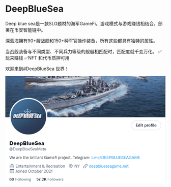 # DeepBlueSea

Deep blue sea是一款SLG题材的海军GameFi。游戏模式与游戏赚钱相结合，部署在币安智能链中。

深蓝海拥有90+艘战舰和150+种军官操作装备，所有这些都具有独特的属性。

当战舰装备与不同类型、不同兵力等级的舰艇相匹配时，匹配度就千变万化。
✅玩来赚钱
✅NFT 和代币质押可用

欢迎来到#DeepBlueSea 世界！

![deepbluesea-dapp-games-bsc-image1_6727daffc2c320b06dc001252c7da7ae](deepbluesea-dapp-games-bsc-image1_6727daffc2c320b06dc001252c7da7ae.png)

